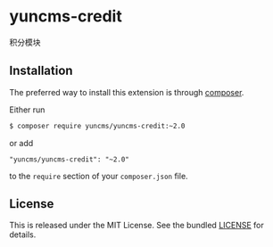 # yuncms-credit

积分模块

## Installation

The preferred way to install this extension is through [composer](http://getcomposer.org/download/).

Either run

```bash
$ composer require yuncms/yuncms-credit:~2.0
```

or add

```
"yuncms/yuncms-credit": "~2.0"
```

to the `require` section of your `composer.json` file.

## License

This is released under the MIT License. See the bundled [LICENSE](LICENSE.md)
for details.